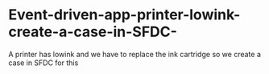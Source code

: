 # Event-driven-app-printer-lowink-create-a-case-in-SFDC-
A printer has lowink and we  have to replace the ink cartridge so we create a case in SFDC for this
